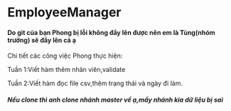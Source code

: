 # EmployeeManager
<h4>Do git của bạn Phong bị lỗi không đẩy lên được nên em là Tùng(nhóm trưởng) sẽ đẩy lên cả ạ</h4>
 <p>Chi tiết các công việc Phong thực hiện:</p> 
 <p>Tuần 1:Viết hàm thêm nhân viên,validate</p>
 <p>Tuần 2:Viết hàm đọc file csv,thêm trạng thái và ngày đi làm.</p>
 
 
 <h5>Nếu clone thì anh clone nhánh master về ạ,mấy nhánh kia dữ liệu bị sai</h5>
